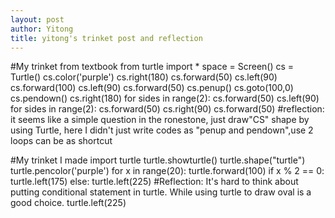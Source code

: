 ```yaml
---
layout: post
author: Yitong
title: yitong's trinket post and reflection
---
```


#My trinket from textbook
from turtle import *
space = Screen()
cs = Turtle()
cs.color('purple')
cs.right(180)
cs.forward(50)
cs.left(90)
cs.forward(100)
cs.left(90)
cs.forward(50)
cs.penup()
cs.goto(100,0)
cs.pendown()
cs.right(180)
for sides in range(2):
  cs.forward(50)
  cs.left(90)
for sides in range(2):
  cs.forward(50)
  cs.right(90)
cs.forward(50)
#reflection: it seems like a simple question in the ronestone, just draw"CS" shape by using Turtle, here I didn't just write codes as "penup and pendown",use 2 loops can be as shortcut

#My trinket I made
import turtle
turtle.showturtle()
turtle.shape("turtle")
turtle.pencolor('purple')
for x in range(20):
        turtle.forward(100)
        if x % 2 == 0:
            turtle.left(175)
        else:
            turtle.left(225)
#Reflection: It's hard to think about putting conditional statement in turtle. While using turtle to draw oval is a good choice.
            turtle.left(225)
